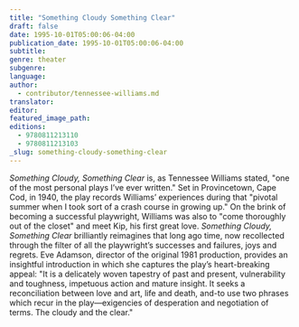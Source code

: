 ```yaml
---
title: "Something Cloudy Something Clear"
draft: false
date: 1995-10-01T05:00:06-04:00
publication_date: 1995-10-01T05:00:06-04:00
subtitle:
genre: theater
subgenre:
language:
author:
  - contributor/tennessee-williams.md
translator:
editor:
featured_image_path:
editions:
  - 9780811213110
  - 9780811213103
_slug: something-cloudy-something-clear
---
```


_Something Cloudy, Something Clear_ is, as Tennessee Williams stated, "one of the most personal plays I’ve ever written." Set in Provincetown, Cape Cod, in 1940, the play records Williams’ experiences during that "pivotal summer when I took sort of a crash course in growing up." On the brink of becoming a successful playwright, Williams was also to "come thoroughly out of the closet" and meet Kip, his first great love. _Something Cloudy, Something Clear_ brilliantly reimagines that long ago time, now recollected through the filter of all the playwright’s successes and failures, joys and regrets. Eve Adamson, director of the original 1981 production, provides an insightful introduction in which she captures the play’s heart-breaking appeal: "It is a delicately woven tapestry of past and present, vulnerability and toughness, impetuous action and mature insight. It seeks a reconciliation between love and art, life and death, and-to use two phrases which recur in the play––exigencies of desperation and negotiation of terms. The cloudy and the clear."

